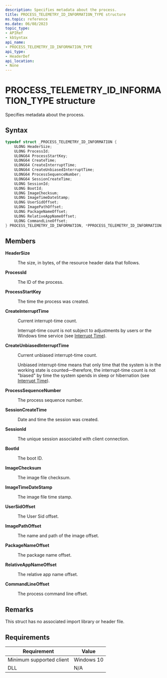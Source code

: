 ```yaml
---
description: Specifies metadata about the process.
title: PROCESS_TELEMETRY_ID_INFORMATION_TYPE structure
ms.topic: reference
ms.date: 06/08/2023
topic_type: 
- APIRef
- kbSyntax
api_name: 
- PROCESS_TELEMETRY_ID_INFORMATION_TYPE
api_type: 
- HeaderDef
api_location: 
- None
---
```


# PROCESS_TELEMETRY_ID_INFORMATION_TYPE structure

Specifies metadata about the process.

## Syntax

```C++
typedef struct _PROCESS_TELEMETRY_ID_INFORMATION {
    ULONG HeaderSize;
    ULONG ProcessId;
    ULONG64 ProcessStartKey;
    ULONG64 CreateTime;
    ULONG64 CreateInterruptTime;
    ULONG64 CreateUnbiasedInterruptTime;
    ULONG64 ProcessSequenceNumber;
    ULONG64 SessionCreateTime;
    ULONG SessionId;
    ULONG BootId;
    ULONG ImageChecksum;
    ULONG ImageTimeDateStamp;
    ULONG UserSidOffset;
    ULONG ImagePathOffset;
    ULONG PackageNameOffset;
    ULONG RelativeAppNameOffset;
    ULONG CommandLineOffset;
} PROCESS_TELEMETRY_ID_INFORMATION, *PPROCESS_TELEMETRY_ID_INFORMATION;
```

## Members

<dt>

**HeaderSize**

</dt> 

<dd>

The size, in bytes, of the resource header data that follows.

</dd> 

<dt>

**ProcessId**

</dt> 

<dd>

The ID of the process.

</dd> 

<dt>

**ProcessStartKey**

</dt> 

<dd>

The time the process was created.

</dd> 

<dt>

**CreateInterruptTime**

</dt> 

<dd>

Current interrupt-time count.

Interrupt-time count is not subject to adjustments by users or the Windows time service (see [Interrupt Time](../SysInfo/interrupt-time.md)).


</dd> 

<dt>

**CreateUnbiasedInterruptTime**

</dt> 

<dd>

Current unbiased interrupt-time count.

Unbiased interrupt-time means that only time that the system is in the working state is counted—therefore, the interrupt-time count is not "biased" by time the system spends in sleep or hibernation (see [Interrupt Time](../SysInfo/interrupt-time.md)).

</dd> 

<dt>

**ProcessSequenceNumber**

</dt> 

<dd>

The process sequence number.

</dd> 

<dt>

**SessionCreateTime**

</dt> 

<dd>

Date and time the session was created.

</dd> 

<dt>

**SessionId**

</dt> 

<dd>

The unique session associated with client connection.

</dd> 

<dt>

**BootId**

</dt> 

<dd>

The boot ID.

</dd> 

<dt>

**ImageChecksum**

</dt> 

<dd>

The image file checksum.

</dd> 

<dt>

**ImageTimeDateStamp**

</dt> 

<dd>

The image file time stamp.

</dd> 

<dt>

**UserSidOffset**

</dt> 

<dd>

The User Sid offset.

</dd> 

<dt>

**ImagePathOffset**

</dt> 

<dd>

The name and path of the image offset.

</dd> 

<dt>

**PackageNameOffset**

</dt> 

<dd>

The package name offset.

</dd> 

<dt>

**RelativeAppNameOffset**

</dt> 

<dd>

The relative app name offset.

</dd> 

<dt>

**CommandLineOffset**

</dt> 

<dd>

The process command line offset.

</dd> 

</dl>

## Remarks

This struct has no associated import library or header file.

## Requirements

| Requirement | Value |
|-----------------------------------|---------------------------------|
| Minimum supported client          | Windows 10                      |
| DLL                               | N/A      |
